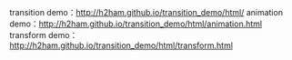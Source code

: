 transition demo：http://h2ham.github.io/transition_demo/html/
animation demo：http://h2ham.github.io/transition_demo/html/animation.html
transform demo：http://h2ham.github.io/transition_demo/html/transform.html
